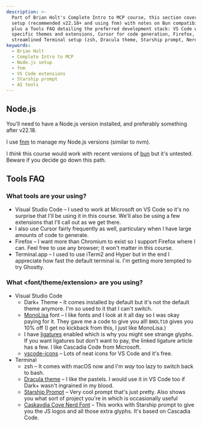 ```yaml
---
description: >-
  Part of Brian Holt's Complete Intro to MCP course, this section covers Node.js
  setup (recommended v22.18+ and using fnm) with notes on Bun compatibility,
  plus a Tools FAQ detailing the preferred development stack: VS Code with
  specific themes and extensions, Cursor for code generation, Firefox, and a
  streamlined Terminal setup (zsh, Dracula theme, Starship prompt, Nerd Font).
keywords:
  - Brian Holt
  - Complete Intro to MCP
  - Node.js setup
  - fnm
  - VS Code extensions
  - Starship prompt
  - AI tools
---
```

## Node.js

You'll need to have a Node.js version installed, and preferably something after v22.18.

I use [fnm][fnm] to manage my Node.js versions (similar to nvm).

I _think_ this course would work with recent versions of [bun][bun] but it's untested. Beware if you decide go down this path.

## Tools FAQ

### What tools are your using?

- Visual Studio Code – I used to work at Microsoft on VS Code so it's no surprise that I'll be using it in this course. We'll also be using a few extensions that I'll call out as we get there.
- I also use Cursor fairly frequently as well, particulary when I have large amounts of code to generate.
- Firefox – I want more than Chromium to exist so I support Firefox where I can. Feel free to use any browser; it won't matter in this course.
- Terminal.app – I used to use iTerm2 and Hyper but in the end I appreciate how fast the default terminal is. I'm getting more tempted to try Ghostty.

### What <font/theme/extension> are you using?

- Visual Studio Code
  - Dark+ Theme – It comes installed by default but it's not the default theme anymore. I'm so used to it that I can't switch.
  - [MonoLisa][monolisa] font – I like fonts and I look at it all day so I was okay paying for it. They gave me a code to give you all! `BHOLT10` gives you 10% off (I get no kickback from this, I just like MonoLisa.)
  - I have [ligatures][ligatures] enabled which is why you might see strange glyphs. If you want ligatures but don't want to pay, the linked ligature article has a few. I like Cascadia Code from Microsoft.
  - [vscode-icons][vscode-icons] – Lots of neat icons for VS Code and it's free.
- Terminal
  - zsh – It comes with macOS now and I'm _way_ too lazy to switch back to bash.
  - [Dracula theme][dracula] – I like the pastels. I would use it in VS Code too if Dark+ wasn't ingrained in my blood.
  - [Starship Prompt][starship] – Very cool prompt that's just pretty. Also shows you what sort of project you're in which is occasionally useful
  - [Caskaydia Cove Nerd Font][nerd] – This works with Starship prompt to give you the JS logos and all those extra glyphs. It's based on Cascadia Code.

[ligatures]: https://worldofzero.com/posts/enable-font-ligatures-vscode/
[monolisa]: https://www.monolisa.dev/
[vscode-icons]: https://marketplace.visualstudio.com/items?itemName=vscode-icons-team.vscode-icons
[dracula]: https://draculatheme.com/terminal
[starship]: https://starship.rs/
[nerd]: https://www.nerdfonts.com/font-downloads
[fnm]: https://github.com/Schniz/fnm
[bun]: https://bun.sh/
